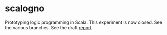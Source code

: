 scalogno
========

Prototyping logic programming in Scala.
This experiment is now closed.
See the various branches.
See the draft [report](http://lampwww.epfl.ch/~amin/drafts/scalogno18.pdf).
